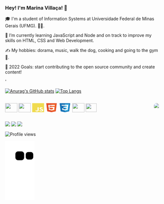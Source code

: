 ### Hey! I'm Marina Villaça! 👋

🎓 I'm a student of Information Systems at Universidade Federal de Minas Gerais (UFMG). 👩‍💻.

🌱 I’m currently learning JavaScript and Node and on track to improve my skills on HTML, CSS and Web Development.

✍️ My hobbies: dorama, music, walk the dog, cooking and going to the gym 💪.

🥅 2022 Goals: start contributing to the open source community and create content!

<div>

  '
  
</div>



[![Anurag's GitHub stats](https://github-readme-stats.vercel.app/api?username=marinavillaca&show_icons=true&theme=radical)](https://github.com/marinavillaca/github-readme-stats)
[![Top Langs](https://github-readme-stats.vercel.app/api/top-langs/?username=marinavillaca&show_icons=true&theme=radical)](https://github.com/marinavillaca/github-readme-stats)  

<div style="display: inline_block"><br>
  <img align="center"  height="30" width="40" src="https://cdn.jsdelivr.net/gh/devicons/devicon/icons/c/c-original.svg" />
  <img align="center"  height="30" width="40" src="https://cdn.jsdelivr.net/gh/devicons/devicon/icons/cplusplus/cplusplus-original.svg" />
  <img align="center"  height="30" width="40" src="https://raw.githubusercontent.com/devicons/devicon/master/icons/javascript/javascript-plain.svg">
  <img align="center"  height="30" width="40" src="https://raw.githubusercontent.com/devicons/devicon/master/icons/html5/html5-original.svg">
  <img align="center"  height="30" width="40" src="https://raw.githubusercontent.com/devicons/devicon/master/icons/css3/css3-original.svg">
  <img align="center"  height="30" width="40" src="https://cdn.jsdelivr.net/gh/devicons/devicon/icons/java/java-original.svg">
  <img align="center"  height="28" width="36"src="https://cdn.jsdelivr.net/gh/devicons/devicon/icons/figma/figma-original.svg" />
  <img align="right"  height="150" style="border-radius:50px;" src="https://i.ibb.co/fdYVqXW/download20220300151842.png">

</div>
 
  
  ##
 
<div> 
  <a href="https://www.instagram.com/marina.villaca/" target="_blank"><img src="https://img.shields.io/badge/-Instagram-%23E4405F?style=for-the-badge&logo=instagram&logoColor=white" target="_blank"></a>
   <a href="https://www.linkedin.com/in/marinavillaca/" target="_blank"><img src="https://img.shields.io/badge/-LinkedIn-%230077B5?style=for-the-badge&logo=linkedin&logoColor=white" target="_blank"></a>  
  <a href = "mailto:marinalvillaca@protonmail.com"><img src="https://img.shields.io/badge/ProtonMail-8B89CC?style=for-the-badge&logo=protonmail&logoColor=white" target="_blank"></a>
     
  
  ![Profile views](https://gpvc.arturio.dev/marinavillaca)

 
 ![Snake animation](https://github.com/marinavillaca/marinavillaca/blob/output/github-contribution-grid-snake.svg)
 
</div>
